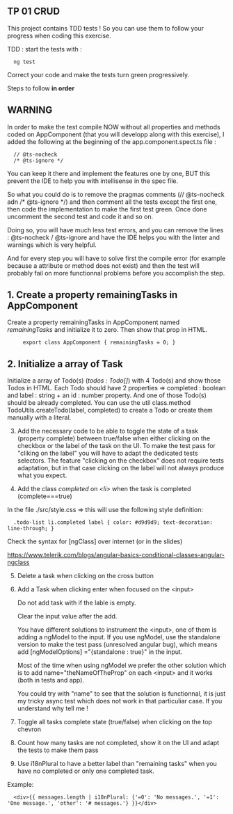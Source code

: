 ## TP 01 CRUD

This project contains TDD tests ! So you can use them to follow your progress when coding this exercise.

TDD : start the tests with :

      ng test

Correct your code and make the tests turn green progressively.

Steps to follow **in order**

## WARNING

In order to make the test compile NOW without all properties and methods coded on AppComponent (that you will developp
along with this exercise), I added the following at the beginning of the app.component.spect.ts file :

      // @ts-nocheck
      /* @ts-ignore */

You can keep it there and implement the features one by one, BUT this prevent the IDE to help you with intellisense in
the spec file.

So what you could do is to remove the pragmas comments (// @ts-nocheck adn /* @ts-ignore */) and then comment all the
tests except the first one, then code the implementation to make the first test green. Once done uncomment the second
test and code it and so on.

Doing so, you will have much less test errors, and you can remove the lines : @ts-nocheck / @ts-ignore and have the IDE
helps you with the linter and warnings which is very helpful.

And for every step you will have to solve first the compile error (for example because a attribute or method does not
exist) and then the test will probably fail on more functionnal problems before you accomplish the step.

## 1. Create a property remainingTasks in AppComponent

Create a property remainingTasks in AppComponent named *remainingTasks* and initialize it to zero. Then show that prop
in HTML.

         export class AppComponent { remainingTasks = 0; }

## 2. Initialize a array of Task

Initialize a array of Todo(s) (*todos : Todo[]*) with 4 Todo(s) and show those Todos in HTML. Each Todo should have 2
properties =>   completed : boolean and label : string + an id : number property. And one of those Todo(s) should be
already completed. You can use the util class.method TodoUtils.createTodo(label, completed) to create a Todo or create
them manually with a literal.

3. Add the necessary code to be able to toggle the state of a task (property complete) between true/false when either
   clicking on the checkbox or the label of the task on the UI. To make the test pass for "cliking on the label" you
   will have to adapt the dedicated tests selectors. The feature "clicking on the checkbox" does not require tests
   adaptation, but in that case clicking on the label will not always produce what you expect.

4. Add the class  *completed* on *\<li>* when the task is completed (complete===true)

In the file ./src/style.css => this will use the following style definition:

      .todo-list li.completed label { color: #d9d9d9; text-decoration: line-through; }

Check the syntax for  [ngClass] over internet (or in the slides)

https://www.telerik.com/blogs/angular-basics-conditional-classes-angular-ngclass

5. Delete a task when clicking on the cross button

6. Add a Task when clicking enter when focused on the \<input>

   Do not add task with if the lable is empty.

   Clear the input value after the add.

   You have different solutions to instrument the \<input>, one of them is adding a ngModel to the input. If you use
   ngModel, use the standalone version to make the test pass (unresolved angular bug), which means add [ngModelOptions]
   ="{standalone : true}" in the input.

   Most of the time when using ngModel we prefer the other solution which is to add name="theNameOfTheProp" on each
   \<input>   and it works (both in tests and app).

   You could try with "name" to see that the solution is functionnal, it is just my tricky async test which does not
   work in that particuliar case. If you understand why tell me !

7. Toggle all tasks complete state (true/false) when clicking on the top chevron

8. Count how many tasks are not completed, show it on the UI and adapt the tests to make them pass

9. Use i18nPlural to have a better label than "remaining tasks" when you have no completed or only one completed task.

Example:

      <div>{{ messages.length | i18nPlural: {'=0': 'No messages.', '=1': 'One message.', 'other': '# messages.'} }}</div>




